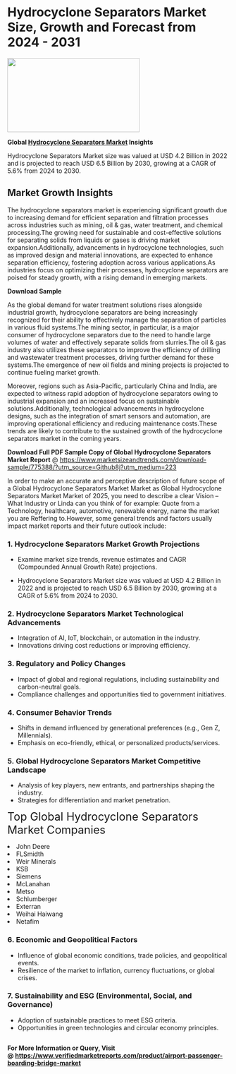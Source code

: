<H1>Hydrocyclone Separators Market Size, Growth and Forecast from 2024 - 2031</H1><img class="aligncenter size-medium wp-image-584254" src="https://thirdeyenews.in/wp-content/uploads/2024/09/Global-Market-Research-300x168.jpeg" alt="" width="300" height="168" /><p><strong>Global&nbsp;<a href="https://www.marketsizeandtrends.com/download-sample/775388/?utm_source=Github8j?utm_medium=223">Hydrocyclone Separators Market</a> Insights</strong></p><p>Hydrocyclone Separators Market size was valued at USD 4.2 Billion in 2022 and is projected to reach USD 6.5 Billion by 2030, growing at a CAGR of 5.6% from 2024 to 2030.</p><p><h2>Market Growth Insights</h2> <p>The hydrocyclone separators market is experiencing significant growth due to increasing demand for efficient separation and filtration processes across industries such as mining, oil & gas, water treatment, and chemical processing.The growing need for sustainable and cost-effective solutions for separating solids from liquids or gases is driving market expansion.Additionally, advancements in hydrocyclone technologies, such as improved design and material innovations, are expected to enhance separation efficiency, fostering adoption across various applications.As industries focus on optimizing their processes, hydrocyclone separators are poised for steady growth, with a rising demand in emerging markets.</p> <p><strong>Download Sample</strong></p> <p>As the global demand for water treatment solutions rises alongside industrial growth, hydrocyclone separators are being increasingly recognized for their ability to effectively manage the separation of particles in various fluid systems.The mining sector, in particular, is a major consumer of hydrocyclone separators due to the need to handle large volumes of water and effectively separate solids from slurries.The oil & gas industry also utilizes these separators to improve the efficiency of drilling and wastewater treatment processes, driving further demand for these systems.The emergence of new oil fields and mining projects is projected to continue fueling market growth.</p> <p>Moreover, regions such as Asia-Pacific, particularly China and India, are expected to witness rapid adoption of hydrocyclone separators owing to industrial expansion and an increased focus on sustainable solutions.Additionally, technological advancements in hydrocyclone designs, such as the integration of smart sensors and automation, are improving operational efficiency and reducing maintenance costs.These trends are likely to contribute to the sustained growth of the hydrocyclone separators market in the coming years.</p> <p><span class=""><strong>Download Full PDF Sample Copy of Global Hydrocyclone Separators Market Report</strong> @ <a href="https://www.marketsizeandtrends.com/download-sample/775388/?utm_source=Github8j?utm_medium=223" target="_blank">https://www.marketsizeandtrends.com/download-sample/775388/?utm_source=Github8j?utm_medium=223</a></span></p><p>In order to make an accurate and perceptive description of future scope of a Global&nbsp;Hydrocyclone Separators Market Market as Global&nbsp;Hydrocyclone Separators Market Market of 2025, you need to describe a clear Vision &ndash; What Industry or Linda can you think of for example: Quote from a Technology, healthcare, automotive, renewable energy, name the market you are Reffering to.However, some general trends and factors usually impact market reports and their future outlook include:</p><h3>1.&nbsp;<strong>Hydrocyclone Separators Market Growth Projections</strong></h3><ul><li>Examine market size trends, revenue estimates and CAGR (Compounded Annual Growth Rate) projections.</li><li><p>Hydrocyclone Separators Market size was valued at USD 4.2 Billion in 2022 and is projected to reach USD 6.5 Billion by 2030, growing at a CAGR of 5.6% from 2024 to 2030.</p></li></ul><h3>2.&nbsp;<strong>Hydrocyclone Separators Market Technological Advancements</strong></h3><ul><li>Integration of AI, IoT, blockchain, or automation in the industry.</li><li>Innovations driving cost reductions or improving efficiency.</li></ul><h3>3.&nbsp;<strong>Regulatory and Policy Changes</strong></h3><ul><li>Impact of global and regional regulations, including sustainability and carbon-neutral goals.</li><li>Compliance challenges and opportunities tied to government initiatives.</li></ul><h3>4.&nbsp;<strong>Consumer Behavior Trends</strong></h3><ul><li>Shifts in demand influenced by generational preferences (e.g., Gen Z, Millennials).</li><li>Emphasis on eco-friendly, ethical, or personalized products/services.</li></ul><h3>5.&nbsp;<strong>Global Hydrocyclone Separators Market Competitive Landscape</strong></h3><ul><li>Analysis of key players, new entrants, and partnerships shaping the industry.</li><li>Strategies for differentiation and market penetration.</li></ul><p data-pm-slice="1 1 []"><span style="color: inherit; font-family: inherit; font-size: 25px;">Top Global Hydrocyclone Separators Market Companies</span></p><div class="" data-test-id=""><p><li>John Deere</li><li> FLSmidth</li><li> Weir Minerals</li><li> KSB</li><li> Siemens</li><li> McLanahan</li><li> Metso</li><li> Schlumberger</li><li> Exterran</li><li> Weihai Haiwang</li><li> Netafim</li></p></div><h3>6.&nbsp;<strong>Economic and Geopolitical Factors</strong></h3><ul><li>Influence of global economic conditions, trade policies, and geopolitical events.</li><li>Resilience of the market to inflation, currency fluctuations, or global crises.</li></ul><h3>7.&nbsp;<strong>Sustainability and ESG (Environmental, Social, and Governance)</strong></h3><ul><li>Adoption of sustainable practices to meet ESG criteria.</li><li>Opportunities in green technologies and circular economy principles.</li></ul><h2><strong style="font-size: 14px;">For More Information or Query, Visit @&nbsp;</strong><a style="background-color: #ffffff; font-size: 14px;" href="https://www.marketsizeandtrends.com/report/hydrocyclone-separators-market/" target="_blank">https://www.verifiedmarketreports.com/product/airport-passenger-boarding-bridge-market</a></h2>